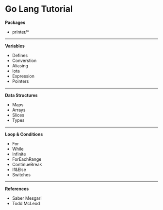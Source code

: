 <h1>Go Lang Tutorial</h1>

<b>Packages</b>
<ul>
    <li>printer/*</li>
</ul>
<hr>
<b>Variables</b>
<ul>
    <li>Defines</li>
    <li>Converstion</li>
    <li>Aliasing</li>
    <li>Iota</li>
    <li>Expression</li>
    <li>Pointers</li>
</ul>
<hr>
<b>Data Structures</b>
<ul>
    <li>Maps</li>
    <li>Arrays</li>
    <li>Slices</li>
    <li>Types</li>
</ul>
<hr>
<b>Loop & Conditions</b>
<ul>
    <li>For</li>
    <li>While</li>
    <li>Infinite</li>
    <li>ForEachRange</li>
    <li>ContinueBreak</li>
    <li>If&Else</li>
    <li>Switches</li>
</ul>

<hr>
<b>References</b>
<ul>
    <li>Saber Mesgari</li>
    <li>Todd McLeod</li>
</ul>